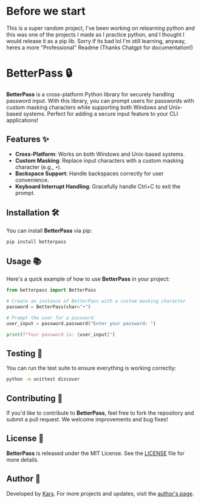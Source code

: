 # Before we start
This is a super random project, I've been working on relearning python and this was one of the projects I made as I practice python, and I thought I would release it as a pip lib. Sorry if its bad lol I'm still learning, anyway, heres a more "Professional" Readme (Thanks Chatgpt for documentation!)

# BetterPass 🔒

**BetterPass** is a cross-platform Python library for securely handling password input. With this library, you can prompt users for passwords with custom masking characters while supporting both Windows and Unix-based systems. Perfect for adding a secure input feature to your CLI applications! 

## Features ✨

- **Cross-Platform**: Works on both Windows and Unix-based systems.
- **Custom Masking**: Replace input characters with a custom masking character (e.g., `•`).
- **Backspace Support**: Handle backspaces correctly for user convenience.
- **Keyboard Interrupt Handling**: Gracefully handle Ctrl+C to exit the prompt.

## Installation 🛠️

You can install **BetterPass** via pip:

```bash
pip install betterpass
```

## Usage 📚

Here's a quick example of how to use **BetterPass** in your project:

```python
from betterpass import BetterPass

# Create an instance of BetterPass with a custom masking character
password = BetterPass(char="•")

# Prompt the user for a password
user_input = password.password("Enter your password: ")

print(f"Your password is: {user_input}")
```

## Testing 🧪

You can run the test suite to ensure everything is working correctly:

```bash
python -m unittest discover
```

## Contributing 🤝

If you'd like to contribute to **BetterPass**, feel free to fork the repository and submit a pull request. We welcome improvements and bug fixes!

## License 📜

**BetterPass** is released under the MIT License. See the [LICENSE](LICENSE) file for more details.

## Author 👤

Developed by [Kars](https://kars.bio). For more projects and updates, visit the [author's page](https://kars.bio).
